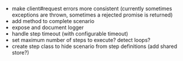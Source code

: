 * make client#request errors more consistent (currently sometimes exceptions are thrown, sometimes a rejected promise is returned)
* add method to complete scenario
* expose and document logger
* handle step timeout (with configurable timeout)
* set maximum number of steps to execute? detect loops?
* create step class to hide scenario from step definitions (add shared store?)

